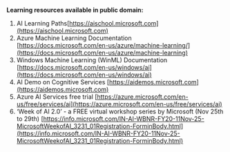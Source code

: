 **Learning resources available in public domain:**
1. AI Learning Paths[https://aischool.microsoft.com](https://aischool.microsoft.com)
2. Azure Machine Learning Documentation [https://docs.microsoft.com/en-us/azure/machine-learning/](https://docs.microsoft.com/en-us/azure/machine-learning)
3. Windows Machine Learning (WinML) Documentation [https://docs.microsoft.com/en-us/windows/ai](https://docs.microsoft.com/en-us/windows/ai)
4. AI Demo on Cognitive Services [https://aidemos.microsoft.com](https://aidemos.microsoft.com)
5. Azure AI Services free trial [https://azure.microsoft.com/en-us/free/services/ai](https://azure.microsoft.com/en-us/free/services/ai)
6. ‘Week of AI 2.0’ - a FREE virtual workshop series by Microsoft (Nov 25th to 29th) [https://info.microsoft.com/IN-AI-WBNR-FY20-11Nov-25-MicrosoftWeekofAI_3231_01Registration-ForminBody.html](https://info.microsoft.com/IN-AI-WBNR-FY20-11Nov-25-MicrosoftWeekofAI_3231_01Registration-ForminBody.html)